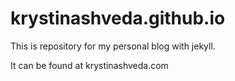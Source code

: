 krystinashveda.github.io
========================
This is repository for my personal blog with jekyll.

It can be found at krystinashveda.com
